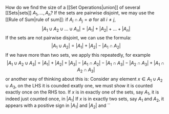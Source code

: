 How do we find the size of a [[Set Operations|union]] of several [[Sets|sets]] $A_{1},\dots ,A_{n}$? If the sets are pairwise disjoint, we may use the [[Rule of Sum|rule of sum]]: if $A_{i}\cap A_{j}=\emptyset$ for all $i\neq j$,
$$
|A_{1}\cup A_{2}\cup\dots \cup A_{n}|=|A_{1}|+|A_{2}|+\dots+|A_{n}|
$$
If the sets are not pairwise disjoint, we can use the formula:
$$
|A_{1}\cup A_{2}|=|A_{1}|+|A_{2}|-|A_{1}\cap A_{2}|
$$
If we have more than two sets, we apply this repeatedly, for example
$$
|A_{1}\cup A_{2}\cup A_{3}|=|A_{1}|+|A_{2}|+|A_{3}|-|A_{1}\cap A_{2}|-|A_{1}\cap A_{3}|-|A_{2}\cap A_{3}|+|A_{1}\cap A_{2}\cap A_{3}|
$$
or another way of thinking about this is:
Consider any element $x\in A_{1}\cup A_{2}\cup A_{3}$, on the LHS it is counded exatly one, we must show it is counted exactly once on the RHS too.
If $x$ is in exactly one of the sets, say $A_{1}$, it is indeed just counted once, in $|A_{1}|$
If $x$ is in exactly two sets, say $A_{1}$ and $A_{2}$, it appears with a positive sign in $|A_{1}|$ and $|A_{2}|$ and ``
